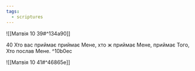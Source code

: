 ```yaml
---
tags:
  - scriptures
---
```


![[Матвія 10 39#^134a90]]

40 Хто вас приймає приймає Мене, хто ж приймає Мене, приймає Того, Хто послав Мене. ^10b0ec

![[Матвія 10 41#^46865e]]